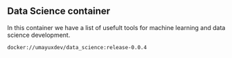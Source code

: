 ## Data Science container

In this container we have a list of usefult tools for machine learning and data science development.


```
docker://umayuxdev/data_science:release-0.0.4
```